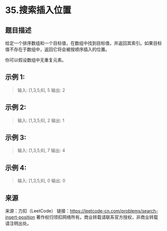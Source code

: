 # 35.搜索插入位置

## 题目描述

给定一个排序数组和一个目标值，在数组中找到目标值，并返回其索引。如果目标值不存在于数组中，返回它将会被按顺序插入的位置。

你可以假设数组中无重复元素。

## 示例 1:

> 输入: [1,3,5,6], 5
> 输出: 2

## 示例 2:

> 输入: [1,3,5,6], 2
> 输出: 1

## 示例 3:

> 输入: [1,3,5,6], 7
> 输出: 4

## 示例 4:

> 输入: [1,3,5,6], 0
> 输出: 0

## 来源

来源：力扣（LeetCode）
链接：https://leetcode-cn.com/problems/search-insert-position
著作权归领扣网络所有。商业转载请联系官方授权，非商业转载请注明出处。